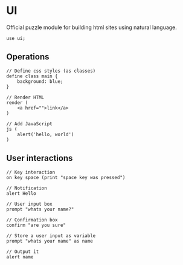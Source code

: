 # UI

Official puzzle module for building html sites using natural language.

```puzzle
use ui;
```

## Operations

```puzzle
// Define css styles (as classes)
define class main {
	background: blue;
}

// Render HTML
render (
	<a href="">link</a>
)

// Add JavaScript
js (
	alert('hello, world')
)
```

## User interactions

```puzzle
// Key interaction
on key space (print "space key was pressed")

// Notification
alert Hello

// User input box
prompt "whats your name?"

// Confirmation box
confirm "are you sure"

// Store a user input as variable
prompt "whats your name" as name

// Output it
alert name
``` 